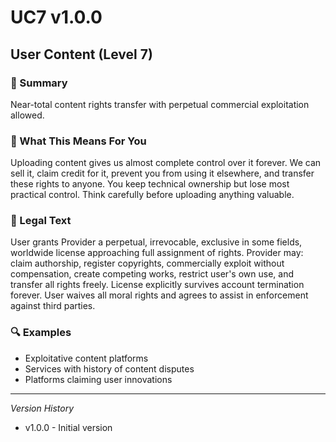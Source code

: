 # UC7 v1.0.0

## User Content (Level 7)

### 📌 Summary
Near-total content rights transfer with perpetual commercial exploitation allowed.

### 👤 What This Means For You
Uploading content gives us almost complete control over it forever. We can sell it, claim credit for it, prevent you from using it elsewhere, and transfer these rights to anyone. You keep technical ownership but lose most practical control. Think carefully before uploading anything valuable.

### 📜 Legal Text
User grants Provider a perpetual, irrevocable, exclusive in some fields, worldwide license approaching full assignment of rights. Provider may: claim authorship, register copyrights, commercially exploit without compensation, create competing works, restrict user's own use, and transfer all rights freely. License explicitly survives account termination forever. User waives all moral rights and agrees to assist in enforcement against third parties.

### 🔍 Examples
- Exploitative content platforms
- Services with history of content disputes
- Platforms claiming user innovations

---
*Version History*
- v1.0.0 - Initial version